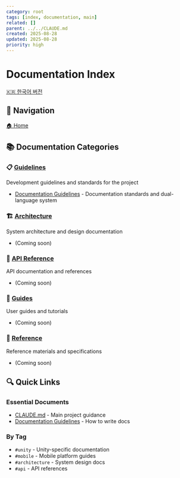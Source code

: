 ```yaml
---
category: root
tags: [index, documentation, main]
related: []
parent: ../../CLAUDE.md
created: 2025-08-28
updated: 2025-08-28
priority: high
---
```


# Documentation Index

[🇰🇷 한국어 버전](./INDEX_KOR.md)

## 📍 Navigation

[🏠 Home](../../CLAUDE.md)

## 📚 Documentation Categories

### 📋 [Guidelines](./guidelines/INDEX.md)
Development guidelines and standards for the project
- [Documentation Guidelines](./guidelines/DOCUMENTATION_GUIDELINES.md) - Documentation standards and dual-language system

### 🏗️ [Architecture](./architecture/INDEX.md)
System architecture and design documentation
- (Coming soon)

### 🔌 [API Reference](./api/INDEX.md)
API documentation and references
- (Coming soon)

### 📖 [Guides](./guides/INDEX.md)
User guides and tutorials
- (Coming soon)

### 📑 [Reference](./reference/INDEX.md)
Reference materials and specifications
- (Coming soon)

## 🔍 Quick Links

### Essential Documents
- [CLAUDE.md](../../CLAUDE.md) - Main project guidance
- [Documentation Guidelines](./guidelines/DOCUMENTATION_GUIDELINES.md) - How to write docs

### By Tag
- `#unity` - Unity-specific documentation
- `#mobile` - Mobile platform guides
- `#architecture` - System design docs
- `#api` - API references